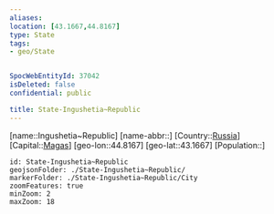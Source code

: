 ```yaml
---
aliases: 
location: [43.1667,44.8167]
type: State
tags:
- geo/State


SpocWebEntityId: 37042
isDeleted: false
confidential: public

title: State-Ingushetia~Republic
---
```

[name::Ingushetia~Republic]
[name-abbr::]
[Country::[Russia](geo/Continent/Europe/Russia.md)]
[Capital::[Magas](geo/Continent/Europe/Russia/City/Magas.md)]
[geo-lon::44.8167]
[geo-lat::43.1667]
[Population::]



```leaflet
id: State-Ingushetia~Republic
geojsonFolder: ./State-Ingushetia~Republic/
markerFolder: ./State-Ingushetia~Republic/City
zoomFeatures: true 
minZoom: 2 
maxZoom: 18
```


